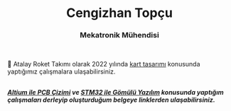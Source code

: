 <h1 align="center">Cengizhan Topçu</h1> 
<h3 align="center">Mekatronik Mühendisi</h3>

<br>

:electric_plug: Atalay Roket Takımı olarak 2022 yılında [kart tasarımı](https://github.com/atalayroket/atalay_karttasarimi) konusunda yaptığımız çalışmalara ulaşabilirsiniz.

##
***[Altium ile PCB Çizimi](https://lnkd.in/d-QzRE9U) ve [STM32 ile Gömülü Yazılım](https://github.com/cengizhantopcu53/stm32_ile_gomulu_yazilim/blob/main/stm32_ile_gomulu_yazilim.pdf) konusunda yaptığım çalışmaları derleyip oluşturduğum belgeye linklerden ulaşabilirsiniz.*** 
##
